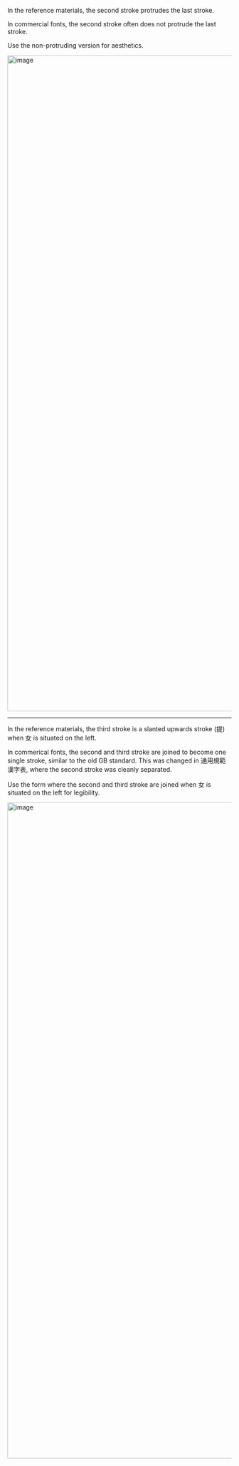 In the reference materials, the second stroke protrudes the last stroke.

In commercial fonts, the second stroke often does not protrude the last stroke.

Use the non-protruding version for aesthetics.

<img width="1474" alt="image" src="https://github.com/hfhchan/hk-font-guide/assets/8191296/95953c71-aff2-46be-a379-7cd5e5d3551b">

-----

In the reference materials, the third stroke is a slanted upwards stroke (提)
when 女 is situated on the left.

In commerical fonts, the second and third stroke are joined to become one single stroke,
similar to the old GB standard. This was changed in 通用規範漢字表, where the second stroke
was cleanly separated.

Use the form where the second and third stroke are joined when 女 is situated on the left
for legibility.

<img width="1474" alt="image" src="https://github.com/hfhchan/hk-font-guide/assets/8191296/4d52679a-9231-4039-8811-f86401be5369">
